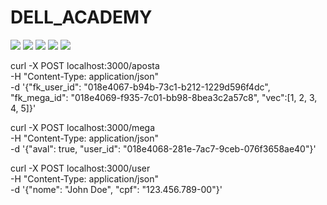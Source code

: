 # DELL_ACADEMY
<img src="https://img.shields.io/badge/PostgreSQL-316192?style=for-the-badge&logo=postgresql&logoColor=white">
<img src="https://img.shields.io/badge/Docker-2CA5E0?style=for-the-badge&logo=docker&logoColor=white">
<img src="https://img.shields.io/badge/Rust-black?style=for-the-badge&logo=rust&logoColor=#E57324">
<img src="https://img.shields.io/badge/Arch_Linux-1793D1?style=for-the-badge&logo=arch-linux&logoColor=white">

<img src="https://i.pinimg.com/236x/71/01/32/710132864d55b26c57f4a059cf1976f9.jpg">


curl -X POST localhost:3000/aposta \
-H "Content-Type: application/json" \
-d '{"fk_user_id": "018e4067-b94b-73c1-b212-1229d596f4dc", "fk_mega_id": "018e4069-f935-7c01-bb98-8bea3c2a57c8", "vec":[1, 2, 3, 4, 5]}'

curl -X POST localhost:3000/mega \
-H "Content-Type: application/json" \
-d '{"aval": true, "user_id": "018e4068-281e-7ac7-9ceb-076f3658ae40"}'

curl -X POST localhost:3000/user \
-H "Content-Type: application/json" \
-d '{"nome": "John Doe", "cpf": "123.456.789-00"}'
